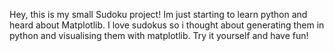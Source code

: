 Hey, 
this is my small Sudoku project!
Im just starting to learn python and heard about Matplotlib. 
I love sudokus so i thought about generating them in python and visualising them with matplotlib.
Try it yourself and have fun!
